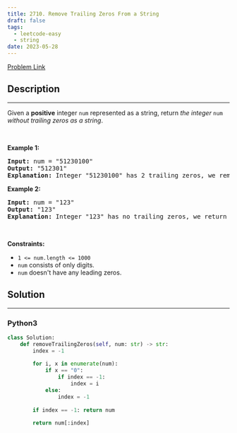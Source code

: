 ```yaml
---
title: 2710. Remove Trailing Zeros From a String
draft: false
tags: 
  - leetcode-easy
  - string
date: 2023-05-28
---
```


[Problem Link](https://leetcode.com/problems/remove-trailing-zeros-from-a-string/)

## Description

---
<p>Given a <strong>positive</strong> integer <code>num</code> represented as a string, return <em>the integer </em><code>num</code><em> without trailing zeros as a string</em>.</p>

<p>&nbsp;</p>
<p><strong class="example">Example 1:</strong></p>

<pre>
<strong>Input:</strong> num = &quot;51230100&quot;
<strong>Output:</strong> &quot;512301&quot;
<strong>Explanation:</strong> Integer &quot;51230100&quot; has 2 trailing zeros, we remove them and return integer &quot;512301&quot;.
</pre>

<p><strong class="example">Example 2:</strong></p>

<pre>
<strong>Input:</strong> num = &quot;123&quot;
<strong>Output:</strong> &quot;123&quot;
<strong>Explanation:</strong> Integer &quot;123&quot; has no trailing zeros, we return integer &quot;123&quot;.
</pre>

<p>&nbsp;</p>
<p><strong>Constraints:</strong></p>

<ul>
	<li><code>1 &lt;= num.length &lt;= 1000</code></li>
	<li><code>num</code> consists&nbsp;of only digits.</li>
	<li><code>num</code> doesn&#39;t&nbsp;have any leading zeros.</li>
</ul>


## Solution

---
### Python3
``` py title='remove-trailing-zeros-from-a-string'
class Solution:
    def removeTrailingZeros(self, num: str) -> str:
        index = -1
        
        for i, x in enumerate(num):
            if x == "0":
                if index == -1:
                    index = i
            else:
                index = -1
        
        if index == -1: return num
        
        return num[:index]
```

